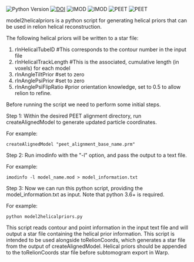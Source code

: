 ![Python Version](https://img.shields.io/badge/python-3.6%2B-blue)
[![DOI](https://img.shields.io/badge/DOI-10.1038%2Fs41586--024--07680--x-blue)](https://doi.org/10.1038/s41586-024-07680-x)
![IMOD](https://img.shields.io/badge/software-IMOD-ff69b4?logo=appveyor)
![IMOD](https://img.shields.io/badge/software-IMOD-blue)
![PEET](https://img.shields.io/badge/software-PEET-4EAA25?logo=appveyor)
![PEET](https://img.shields.io/badge/software-PEET-blue)

model2helicalpriors is a python script for generating helical priors that can be used in relion helical reconstruction. 

The following helical priors will be written to a star file:

1. rlnHelicalTubeID #This corresponds to the contour number in the input file
2. rlnHelicalTrackLength #This is the associated, cumulative length (in voxels) for each model
3. rlnAngleTiltPrior #set to zero
4. rlnAnglePsiPrior #set to zero
5. rlnAnglePsiFlipRatio #prior orientation knowledge, set to 0.5 to allow relion to refine.

Before running the script we need to perform some initial steps.

Step 1: Within the desired PEET alignment directory, run createAlignedModel to generate updated particle coordinates.

For example: 

```createAlignedModel "peet_alignment_base_name.prm"```

Step 2: Run imodinfo with the "-l" option, and pass the output to a text file.

For example: 

```imodinfo -l model_name.mod > model_information.txt```

Step 3: Now we can run this python script, providing the model_information.txt as input. Note that python 3.6+ is required.

For example:

```python model2helicalpriors.py```

This script reads contour and point information in the input text file and will output a star file containing the helical prior information.
This script is intended to be used alongside toRelionCoords, which generates a star file from the output of createAlignedModel.
Helical priors should be appended to the toRelionCoords star file before subtomogram export in Warp.
